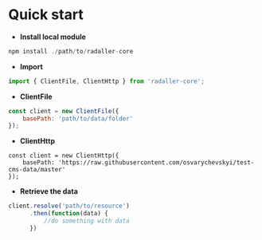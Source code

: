 # Quick start

- **Install local module**

```javascript
npm install ./path/to/radaller-core
```

- **Import**
```javascript
import { ClientFile, ClientHttp } from 'radaller-core';
```

- **ClientFile**
```javascript
const client = new ClientFile({
    basePath: 'path/to/data/folder'
});
```


- **ClientHttp**
```javascrypt
const client = new ClientHttp({
    basePath: 'https://raw.githubusercontent.com/osvarychevskyi/test-cms-data/master'
});
```

- **Retrieve the data**
```javascript
client.resolve('path/to/resource')
      .then(function(data) {
          //do something with data
      })
```